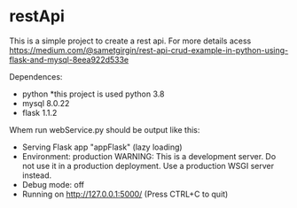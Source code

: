 # restApi
This is a simple project to create a rest api.
For more details acess https://medium.com/@sametgirgin/rest-api-crud-example-in-python-using-flask-and-mysql-8eea922d533e

Dependences:
* python *this project is used python 3.8
* mysql 8.0.22
* flask 1.1.2

Whem run webService.py should be output like this:
 * Serving Flask app "appFlask" (lazy loading)
 * Environment: production
   WARNING: This is a development server. Do not use it in a production deployment.
   Use a production WSGI server instead.
 * Debug mode: off
 * Running on http://127.0.0.1:5000/ (Press CTRL+C to quit)

